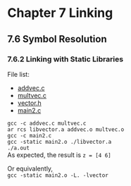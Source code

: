# Chapter 7 Linking  

## 7.6 Symbol Resolution  

### 7.6.2 Linking with Static Libraries  

File list:  
+ [addvec.c](./addvec.c)
+ [multvec.c](./multvec.c)
+ [vector.h](./vector.h)
+ [main2.c](./main2.c)  

`gcc -c addvec.c multvec.c`  
`ar rcs libvector.a addvec.o multvec.o`  
`gcc -c main2.c`  
`gcc -static main2.o ./libvector.a`  
`./a.out`  
As expected, the result is `z = [4 6]`  

Or equivalently,  
`gcc -static main2.o -L. -lvector`  